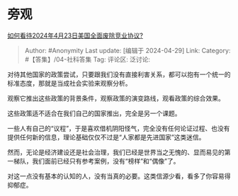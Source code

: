 # 旁观
[如何看待2024年4月23日美国全面废除竞业协议?](https://www.zhihu.com/question/654038966/answer/3482099750)

> Author: #Anonymity
> Last update: [编辑于 2024-04-29]
> Link:
> Category: #【答集】/04-社科答集 
> Tag: 
> 评论区:
> 泛讨论:

对待其他国家的政策尝试，只要跟我们没有直接利害关系，都可以抱有一个统一的标准态度，那就是当成社会实验来观察分析。

观察它推出这些政策的背景条件，观察政策的演变路线，观看政策的综合效果。

这些政策适不适合在我们自己的国家推出，完全是另一个课题。

一些人有自己的“议程”，于是喜欢借机阴阳怪气，完全没有任何论证过程、也没有提供任何新的信息，理论基础仅仅不过是“人家都是先进国家”这类迷信。

然而，无论是经济建设还是社会治理，我们已经是世界当之无愧的、显而易见的第一梯队，我们面前已经只有参考案例，没有“榜样”和“偶像”了。

对这一点没有基本的认知的人，没有当真的必要。这类信源少看，看多了你容易得抑郁症。